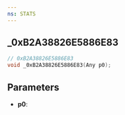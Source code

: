 ```yaml
---
ns: STATS
---
```

## _0xB2A38826E5886E83

```c
// 0xB2A38826E5886E83
void _0xB2A38826E5886E83(Any p0);
```

## Parameters
* **p0**:
